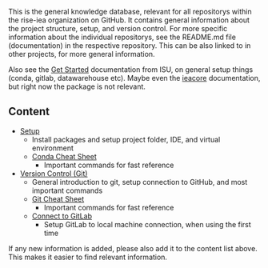 This is the general knowledge database, relevant for all repositorys within the rise-iea organization on GitHub. It contains general information about the project structure, setup, and version control. For more specific information about the individual repositorys, see the README.md file (documentation) in the respective repository. This can be also linked to in other projects, for more general information.

Also see the [Get Started](https://python.iea.org/doc/getting-started/index.html) documentation from ISU, on general setup things (conda, gitlab, datawarehouse etc).
Maybe even the [ieacore](https://python.iea.org/doc/ieacore/latest/) documentation, but right now the package is not relevant.


## Content
- [Setup](Setup)
  - Install packages and setup project folder, IDE, and virtual environment
  - [Conda Cheat Sheet](Conda-Cheat-Sheet)
    - Important commands for fast reference
- [Version Control (Git)](Version-Control-(Git))
  - General introduction to git, setup connection to GitHub, and most important commands
  - [Git Cheat Sheet](Git-Cheat-Sheet)
    - Important commands for fast reference
  - [Connect to GitLab](Connect-to-GitLab)
    - Setup GitLab to local machine connection, when using the first time

If any new information is added, please also add it to the content list above. This makes it easier to find relevant information.

